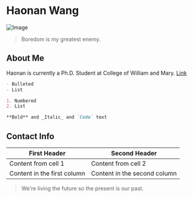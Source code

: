 # Haonan Wang
![Image](src)
>Boredom is my greatest enemy.

## About Me
Haonan is currently a Ph.D. Student at College of William and Mary.
[Link](url)






```markdown
- Bulleted
- List

1. Numbered
2. List

**Bold** and _Italic_ and `Code` text
```

## Contact Info
First Header | Second Header
------------ | -------------
Content from cell 1 | Content from cell 2
Content in the first column | Content in the second column

> We're living the future so
> the present is our past.
